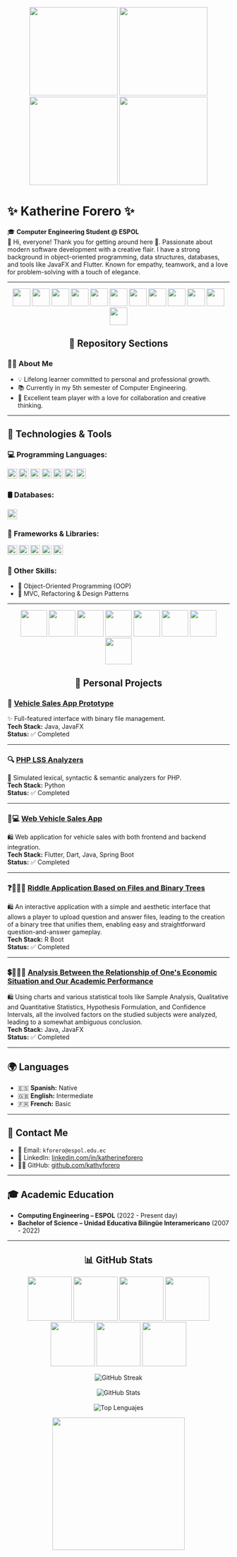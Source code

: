 <p align="center">
  <img src="https://proxy.everskies.com/a/https://tinyurl.com/srdjasd8" width="200"/>
  <img src="https://proxy.everskies.com/a/https://tinyurl.com/srdjasd8" width="200"/>
  <img src="https://proxy.everskies.com/a/https://tinyurl.com/srdjasd8" width="200"/>
  <img src="https://proxy.everskies.com/a/https://tinyurl.com/srdjasd8" width="200"/>
</p>

# ✨ Katherine Forero ✨

🎓 **Computer Engineering Student @ ESPOL**<br>
💖 Hi, everyone! Thank you for getting around here 🩷. Passionate about modern software development with a creative flair. I have a strong background in object-oriented programming, data structures, databases, and tools like JavaFX and Flutter. Known for empathy, teamwork, and a love for problem-solving with a touch of elegance.

---

<p align="center">
  <img src="https://i.pinimg.com/originals/ea/9f/e2/ea9fe22ede2464b8aab30a4028a796a9.gif" width="40"/>
  <img src="https://i.pinimg.com/originals/ea/9f/e2/ea9fe22ede2464b8aab30a4028a796a9.gif" width="40"/>
  <img src="https://i.pinimg.com/originals/ea/9f/e2/ea9fe22ede2464b8aab30a4028a796a9.gif" width="40"/>
  <img src="https://i.pinimg.com/originals/ea/9f/e2/ea9fe22ede2464b8aab30a4028a796a9.gif" width="40"/>
  <img src="https://i.pinimg.com/originals/ea/9f/e2/ea9fe22ede2464b8aab30a4028a796a9.gif" width="40"/>
  <img src="https://i.pinimg.com/originals/ea/9f/e2/ea9fe22ede2464b8aab30a4028a796a9.gif" width="40"/>
  <img src="https://i.pinimg.com/originals/ea/9f/e2/ea9fe22ede2464b8aab30a4028a796a9.gif" width="40"/>
  <img src="https://i.pinimg.com/originals/ea/9f/e2/ea9fe22ede2464b8aab30a4028a796a9.gif" width="40"/>
  <img src="https://i.pinimg.com/originals/ea/9f/e2/ea9fe22ede2464b8aab30a4028a796a9.gif" width="40"/>
  <img src="https://i.pinimg.com/originals/ea/9f/e2/ea9fe22ede2464b8aab30a4028a796a9.gif" width="40"/>
  <img src="https://i.pinimg.com/originals/ea/9f/e2/ea9fe22ede2464b8aab30a4028a796a9.gif" width="40"/>
  <img src="https://i.pinimg.com/originals/ea/9f/e2/ea9fe22ede2464b8aab30a4028a796a9.gif" width="40"/>
</p>

<h2 align="center"> 💖 Repository Sections </h2>

### 💁‍♀️ About Me

* 💡 Lifelong learner committed to personal and professional growth.
* 📚 Currently in my 5th semester of Computer Engineering.
* 🤝 Excellent team player with a love for collaboration and creative thinking.

---

## 🧰 Technologies & Tools

### 💻 Programming Languages:

<img src="https://img.shields.io/badge/Java-%23ED8B00.svg?style=plastic&logo=openjdk&logoColor=white" height="22"> <img src="https://img.shields.io/badge/Python-%233776AB.svg?style=plastic&logo=python&logoColor=white" height="22"> <img src="https://img.shields.io/badge/PHP-%23777BB4.svg?style=plastic&logo=php&logoColor=white" height="22"> <img src="https://img.shields.io/badge/Ruby-%23CC342D.svg?style=plastic&logo=ruby&logoColor=white" height="22"> <img src="https://img.shields.io/badge/Dart-%230175C2.svg?style=plastic&logo=dart&logoColor=white" height="22"> <img src="https://camo.githubusercontent.com/8f5d28cb32609130985b0b43159feaed697c3700df1f6d9134d9c0435904301f/68747470733a2f2f696d672e736869656c64732e696f2f62616467652f547970655363726970742d2532333030374143432e7376673f7374796c653d706c6173746963266c6f676f3d74797065736372697074266c6f676f436f6c6f723d7768697465" height="22" data-canonical-src="https://img.shields.io/badge/TypeScript-%23007ACC.svg?style=plastic&amp;logo=typescript&amp;logoColor=white" style="max-width: 100%;"> <img src="https://camo.githubusercontent.com/3b6281fb2bf1d0707f6e73346136ebf2939abdfb2e99d1a517d10e8af436562d/68747470733a2f2f696d672e736869656c64732e696f2f62616467652f4a6176615363726970742d4637444631452e7376673f7374796c653d706c6173746963266c6f676f3d6a617661736372697074266c6f676f436f6c6f723d626c61636b" height="22" data-canonical-src="https://img.shields.io/badge/JavaScript-F7DF1E.svg?style=plastic&amp;logo=javascript&amp;logoColor=black" style="max-width: 100%;">

### 🛢 Databases:

<img src="https://img.shields.io/badge/MySQL-%2300f.svg?style=plastic&logo=mysql&logoColor=white" height="22">

### 🌈 Frameworks & Libraries:

<img src="https://img.shields.io/badge/JavaFX-%2343853D.svg?style=plastic&logo=java&logoColor=white" height="22"> <img src="https://img.shields.io/badge/Flutter-%2302569B.svg?style=plastic&logo=flutter&logoColor=white" height="22"> <img src="https://img.shields.io/badge/JUnit-%23525d6d.svg?style=plastic&logo=java&logoColor=white" height="22"> <img src="https://camo.githubusercontent.com/4b460c0de62235aae41b27702d659de135dc5f91c34db4327b5e6d8246a97558/68747470733a2f2f696d672e736869656c64732e696f2f62616467652f52656163742d2532333631444146422e7376673f7374796c653d706c6173746963266c6f676f3d7265616374266c6f676f436f6c6f723d626c61636b" height="22" data-canonical-src="https://img.shields.io/badge/React-%2361DAFB.svg?style=plastic&amp;logo=react&amp;logoColor=black" style="max-width: 100%;"> <img src="https://camo.githubusercontent.com/3816a1f3daf23fe3c3ae4182ba89fac566be6a2655f6e28e03a0ab088863cfbd/68747470733a2f2f696d672e736869656c64732e696f2f62616467652f5461696c77696e642532304353532d2532333338423241432e7376673f7374796c653d706c6173746963266c6f676f3d7461696c77696e642d637373266c6f676f436f6c6f723d7768697465" height="22" data-canonical-src="https://img.shields.io/badge/Tailwind%20CSS-%2338B2AC.svg?style=plastic&amp;logo=tailwind-css&amp;logoColor=white" style="max-width: 100%;">

### 🧠 Other Skills:

* 🔄 Object-Oriented Programming (OOP)
* 🧠 MVC, Refactoring & Design Patterns

---

<p align="center">
  <img src="https://media.tenor.com/QJU7AAAG91QAAAAj/aesthetic-pink.gif" width="60"/>
  <img src="https://media.tenor.com/QJU7AAAG91QAAAAj/aesthetic-pink.gif" width="60"/>
  <img src="https://media.tenor.com/QJU7AAAG91QAAAAj/aesthetic-pink.gif" width="60"/>
  <img src="https://media.tenor.com/QJU7AAAG91QAAAAj/aesthetic-pink.gif" width="60"/>
  <img src="https://media.tenor.com/QJU7AAAG91QAAAAj/aesthetic-pink.gif" width="60"/>
  <img src="https://media.tenor.com/QJU7AAAG91QAAAAj/aesthetic-pink.gif" width="60"/>
  <img src="https://media.tenor.com/QJU7AAAG91QAAAAj/aesthetic-pink.gif" width="60"/>
  <img src="https://media.tenor.com/QJU7AAAG91QAAAAj/aesthetic-pink.gif" width="60"/>
</p>
<h2 align="center"> 🌷 Personal Projects </h2>

### 🚗 [Vehicle Sales App Prototype](https://github.com/kathyforero/Proyecto-EstructurasDeDatos.git)

✨ Full-featured interface with binary file management.<br>
**Tech Stack:** Java, JavaFX<br>
**Status:** ✅ Completed

---

### 🔍 [PHP LSS Analyzers](https://github.com/kathyforero/ProyectoPHP-AnalizadoresLSS.git)

🧪 Simulated lexical, syntactic & semantic analyzers for PHP.<br>
**Tech Stack:** Python<br>
**Status:** ✅ Completed

---

### 🚗💻 [Web Vehicle Sales App](https://github.com/kathyforero/LP-FINAL.git)

🛍 Web application for vehicle sales with both frontend and backend integration.<br>
**Tech Stack:** Flutter, Dart, Java, Spring Boot<br>
**Status:** ✅ Completed

---

### ❓🧙🏻‍♀️ [Riddle Application Based on Files and Binary Trees](https://github.com/DERS0214/ESTADISTICA-PROYECTO)

🛍 An interactive application with a simple and aesthetic interface that allows a player to upload question and answer files, leading to the creation of a binary tree that unifies them, enabling easy and straightforward question-and-answer gameplay.<br>
**Tech Stack:** R Boot<br>
**Status:** ✅ Completed

---

### 💲👩🏻‍🏫 [Analysis Between the Relationship of One's Economic Situation and Our Academic Performance](https://github.com/DERS0214/ED-Proyecto-2P)

🛍 Using charts and various statistical tools like Sample Analysis, Qualitative and Quantitative Statistics, Hypothesis Formulation, and Confidence Intervals, all the involved factors on the studied subjects were analyzed, leading to a somewhat ambiguous conclusion.<br>
**Tech Stack:** Java, JavaFX<br>
**Status:** ✅ Completed

---

## 🌍 Languages

* 🇪🇸 **Spanish:** Native
* 🇬🇧 **English:** Intermediate
* 🇫🇷 **French:** Basic

---

## 💌 Contact Me

* 📧 Email: `kforero@espol.edu.ec`
* 💼 LinkedIn: [linkedin.com/in/katherineforero](https://www.linkedin.com/in/katherineforero)
* 🐱‍👤 GitHub: [github.com/kathyforero](https://github.com/kathyforero)

---

## 🎓 Academic Education

- **Computing Engineering – ESPOL** (2022 - Present day)  
- **Bachelor of Science – Unidad Educativa Bilingüe Interamericano** (2007 - 2022)

---

<h2 align="center"> 📊 GitHub Stats </h2>

<p align="center">
  <img src="https://i.gifer.com/YAg6.gif" width="100"/>
  <img src="https://i.gifer.com/YAg6.gif" width="100"/>
  <img src="https://i.gifer.com/YAg6.gif" width="100"/>
  <img src="https://i.gifer.com/YAg6.gif" width="100"/>
  <img src="https://i.gifer.com/YAg6.gif" width="100"/>
  <img src="https://i.gifer.com/YAg6.gif" width="100"/>
  <img src="https://i.gifer.com/YAg6.gif" width="100"/>
</p>


<p align="center">
  <img src="https://github-readme-streak-stats.herokuapp.com?user=kathyforero&theme=rose-pine&border_radius=20" alt="GitHub Streak"/>
  <br><br>
  <img src="https://github-readme-stats.vercel.app/api?username=kathyforero&show_icons=true&theme=rose_pine&border_radius=20" alt="GitHub Stats"/>
  <br><br>
  <img src="https://github-readme-stats.vercel.app/api/top-langs/?username=kathyforero&layout=compact&theme=rose_pine&border_radius=20" alt="Top Lenguajes"/>
</p>

<p align="center">
  <img src="https://i.pinimg.com/originals/23/78/43/237843df9cb874b148029a13e93bd12e.gif" width="300"/>
</p>
